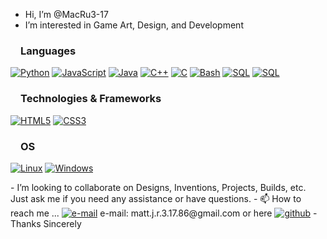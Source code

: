 - Hi, I’m @MacRu3-17
- I’m interested in Game Art, Design, and Development
<h3 dir="auto"><a id="user-content-languages" class="anchor" aria-hidden="true" href="#languages"><svg class="octicon octicon-link" viewBox="0 0 16 16" version="1.1" width="16" height="16" aria-hidden="true"></svg></a>Languages</h3>
<p dir="auto">
<a href="https://github.com/MacRu3-17"><img src="https://img.shields.io/badge/python-black?style=for-the-badge&amp;logo=python" alt="Python" style="max-width: 100%;"></a>
<a href="https://github.com/MacRu3-17"><img src="https://img.shields.io/badge/javascript-black?style=for-the-badge&amp;logo=javascript" alt="JavaScript" style="max-width: 100%;"></a>
<a href="https://github.com/MacRu3-17"><img src="https://img.shields.io/badge/java-black?style=for-the-badge&amp;logo=openjdk" alt="Java" style="max-width: 100%;"></a>
<a href="https://github.com/MacRu3-17"><img src="https://img.shields.io/badge/c++-black?style=for-the-badge&amp;logo=cplusplus" alt="C++" style="max-width: 100%;"></a>
<a href="https://github.com/MacRu3-17"><img src="https://img.shields.io/badge/c-black?style=for-the-badge&amp;logo=c" alt="C" style="max-width: 100%;"></a>
<a href="https://github.com/MacRu3-17"><img src="https://img.shields.io/badge/bash-black?style=for-the-badge&amp;logo=gnu-bash&amp;logoColor=white" alt="Bash" style="max-width: 100%;"></a>
<a href="https://github.com/MacRu3-17"><img src="https://img.shields.io/badge/sql-black?style=for-the-badge&amp;logo=mysql" alt="SQL" style="max-width: 100%;"></a>
<a href="https://github.com/MacRu3-17"><img src="https://img.shields.io/badge/php-black?style=for-the-badge&amp;logo=php" alt="SQL" style="max-width: 100%;"></a>
</p>
<h3 dir="auto"><a id="user-content-technologies--frameworks" class="anchor" aria-hidden="true" href="#technologies--frameworks"><svg class="octicon octicon-link" viewBox="0 0 16 16" version="1.1" width="16" height="16" aria-hidden="true"></svg></a>Technologies &amp; Frameworks</h3>
<p dir="auto">
<a href="https://github.com/MacRu3-17" rel="nofollow"><img src="https://img.shields.io/badge/html5-black?style=for-the-badge&amp;logo=html5" alt="HTML5" style="max-width: 100%;"></a>
<a href="https://github.com/MacRu3-17" rel="nofollow"><img src="https://img.shields.io/badge/css-black?style=for-the-badge&amp;logo=css" alt="CSS3" style="max-width: 100%;"></a>
</p>
<h3 dir="auto"><a id="user-content-os" class="anchor" aria-hidden="true" href="#os"><svg class="octicon octicon-link" viewBox="0 0 16 16" version="1.1" width="16" height="16" aria-hidden="true"></svg></a>OS</h3>
<p dir="auto">
<a href="https://github.com/MacRu3-17"><img src="https://img.shields.io/badge/linux-black?style=for-the-badge&amp;logo=Linux" alt="Linux" style="max-width: 100%;"></a>
<a href="https://github.com/MacRu3-17"><img src="https://custom-icon-badges.demolab.com/badge/Windows-0078D6?logo=windows11&logoColor=white" alt="Windows" style="max-width: 100%;"></a>
</p>
- I’m looking to collaborate on Designs, Inventions, Projects, Builds, etc. Just ask me if you need any assistance or have questions.
- 📫 How to reach me ... <a href="mailto:matt.j.r.3.17.86@gmail.com"><img src="https://img.shields.io/badge/Email-blue?style=flat-square&amp;logo=gmail&amp;logoColor=white" alt="e-mail" style="max-width: 100%;"></a>
e-mail: matt.j.r.3.17.86@gmail.com or here <a href="https://github.com/MacRu3-17"><img src="https://img.shields.io/badge/GitHub-MacRu3-17.svg?style=flat&amp;logo=github" alt="github" style="max-width: 100%;"></a>
- Thanks Sincerely
<!---
MacRu3-17/MacRu3-17 is a ✨ special ✨ repository because its `README.md` (this file) appears on your GitHub profile.
You can click the Preview link to take a look at your changes.
--->
